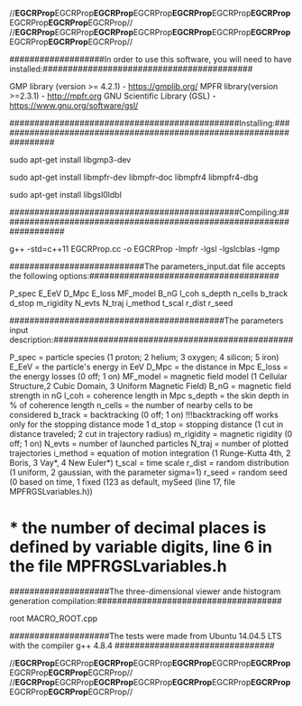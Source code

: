 //****EGCRProp****EGCRProp****EGCRProp****EGCRProp****EGCRProp****EGCRProp****EGCRProp****EGCRProp****EGCRProp****EGCRProp//
//****EGCRProp****EGCRProp****EGCRProp****EGCRProp****EGCRProp****EGCRProp****EGCRProp****EGCRProp****EGCRProp****EGCRProp//

###################In order to use this software, you will need to have installed:##########################################

GMP library (version >= 4.2.1) - https://gmplib.org/ 
MPFR library(version >=2.3.1) - http://mpfr.org 
GNU Scientific Library (GSL) - https://www.gnu.org/software/gsl/

##############################################Installing:####################################################################

sudo apt-get install libgmp3-dev

sudo apt-get install libmpfr-dev libmpfr-doc libmpfr4 libmpfr4-dbg

sudo apt-get install libgsl0ldbl

##############################################Compiling:#####################################################################

g++ -std=c++11 EGCRProp.cc -o EGCRProp -lmpfr -lgsl -lgslcblas -lgmp

###########################The parameters_input.dat file accepts the following options:######################################

P_spec 
E_EeV 				D_Mpc
E_loss
MF_model
B_nG 				l_coh
s_depth				n_cells
b_track				d_stop			m_rigidity
N_evts				N_traj 
i_method 			t_scal
r_dist				r_seed

###########################################The parameters input description:################################################

P_spec 				= particle species (1 proton; 2 helium; 3 oxygen; 4 silicon; 5 iron)
E_EeV 				= the particle's energy in EeV
D_Mpc 				= the distance in Mpc
E_loss				= the energy losses (0 off; 1 on)
MF_model 			= magnetic field model (1 Cellular Structure,2 Cubic Domain, 3 Uniform Magnetic Field)
B_nG				= magnetic field strength in nG
l_coh 				= coherence length in Mpc
s_depth 			= the skin depth in % of coherence length
n_cells  			= the number of nearby cells to be considered
b_track 			= backtracking (0 off; 1 on) !!!backtracking off works only for the stopping distance mode 1
d_stop 				= stopping distance (1 cut in distance traveled; 2 cut in trajectory radius) 
m_rigidity 			= magnetic rigidity (0 off; 1 on)
N_evts 				= number of launched particles
N_traj 				= number of plotted trajectories 
i_method 			= equation of motion integration (1 Runge-Kutta 4th, 2 Boris, 3 Vay*, 4 New Euler*)
t_scal 				= time scale
r_dist				= random distribution (1 uniform, 2 gaussian, with the parameter sigma=1)
r_seed 				= random seed (0 based on time, 1 fixed (123 as default, mySeed (line 17, file MPFRGSLvariables.h))

# * the number of decimal places is defined by variable digits, line 6 in the file MPFRGSLvariables.h
####################The three-dimensional viewer ande histogram generation compilation:#####################################

root MACRO_ROOT.cpp
		  
####################The tests were made from Ubuntu 14.04.5 LTS with the compiler g++ 4.8.4 ################################

//****EGCRProp****EGCRProp****EGCRProp****EGCRProp****EGCRProp****EGCRProp****EGCRProp****EGCRProp****EGCRProp****EGCRProp//
//****EGCRProp****EGCRProp****EGCRProp****EGCRProp****EGCRProp****EGCRProp****EGCRProp****EGCRProp****EGCRProp****EGCRProp//

